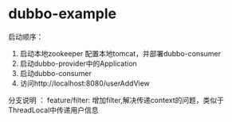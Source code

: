 # dubbo-example

启动顺序：
1. 启动本地zookeeper
    配置本地tomcat，并部署dubbo-consumer
2. 启动dubbo-provider中的Application
3. 启动dubbo-consumer 
4. 访问http://localhost:8080/userAddView

分支说明 ：
feature/filter: 增加filter,解决传递context的问题，类似于ThreadLocal中传递用户信息